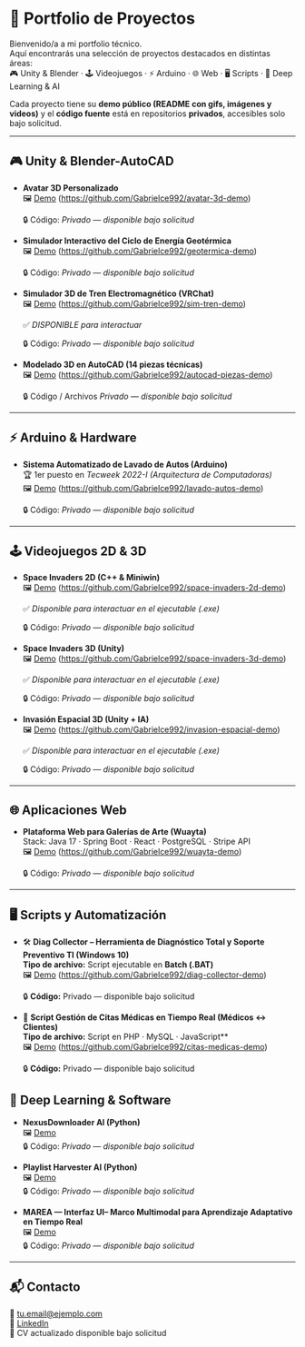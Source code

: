 # 🌟 Portfolio de Proyectos

Bienvenido/a a mi portfolio técnico.  
Aquí encontrarás una selección de proyectos destacados en distintas áreas:  
🎮 Unity & Blender · 🕹️ Videojuegos · ⚡ Arduino · 🌐 Web · 🖥️ Scripts · 🤖 Deep Learning & AI  

Cada proyecto tiene su **demo público (README con gifs, imágenes y videos)** y el **código fuente** está en repositorios **privados**, accesibles solo bajo solicitud.

---

## 🎮 Unity & Blender-AutoCAD
- **Avatar 3D Personalizado**  
  🖼️ [Demo](https://github.com/Gabrielce992/avatar-3d-demo) (https://github.com/Gabrielce992/avatar-3d-demo)
  
  🔒 Código: *Privado — disponible bajo solicitud*  


- **Simulador Interactivo del Ciclo de Energía Geotérmica**  
  🖼️ [Demo](https://github.com/Gabrielce992/geotermica-demo)  (https://github.com/Gabrielce992/geotermica-demo)
  
  🔒 Código: *Privado — disponible bajo solicitud*  


- **Simulador 3D de Tren Electromagnético (VRChat)**  
  🖼️ [Demo](https://github.com/Gabrielce992/sim-tren-demo)  (https://github.com/Gabrielce992/sim-tren-demo)
  
  ✅ *DISPONIBLE para interactuar*
  
  🔒 Código: *Privado — disponible bajo solicitud*   
     

- **Modelado 3D en AutoCAD (14 piezas técnicas)**  
  🖼️ [Demo](https://github.com/Gabrielce992/autocad-piezas-demo) (https://github.com/Gabrielce992/autocad-piezas-demo)
  
  🔒 Código / Archivos *Privado — disponible bajo solicitud*   

---

## ⚡ Arduino & Hardware
- **Sistema Automatizado de Lavado de Autos (Arduino)**  
  🏆 1er puesto en *Tecweek 2022-I (Arquitectura de Computadoras)*  
  🖼️ [Demo](https://github.com/Gabrielce992/lavado-autos-demo)  (https://github.com/Gabrielce992/lavado-autos-demo)
   
  🔒 Código: *Privado — disponible bajo solicitud*  
  
---
## 🕹️ Videojuegos 2D & 3D
- **Space Invaders 2D (C++ & Miniwin)**  
  🖼️ [Demo](https://github.com/Gabrielce992/space-invaders-2d-demo)  (https://github.com/Gabrielce992/space-invaders-2d-demo)
  
  ✅ *Disponible para interactuar en el ejecutable (.exe)*
  
  🔒 Código: *Privado — disponible bajo solicitud*  
- **Space Invaders 3D (Unity)**  
  🖼️ [Demo](https://github.com/Gabrielce992/space-invaders-3d-demo)  (https://github.com/Gabrielce992/space-invaders-3d-demo)
  
  ✅ *Disponible para interactuar en el ejecutable (.exe)*
  
  🔒 Código: *Privado — disponible bajo solicitud*  
  
- **Invasión Espacial 3D (Unity + IA)**  
  🖼️ [Demo](https://github.com/Gabrielce992/invasion-espacial-demo) (https://github.com/Gabrielce992/invasion-espacial-demo)
  
  ✅ *Disponible para interactuar en el ejecutable (.exe)*
    
  🔒 Código: *Privado — disponible bajo solicitud*  
  
---

## 🌐 Aplicaciones Web
- **Plataforma Web para Galerías de Arte (Wuayta)**  
  Stack: Java 17 · Spring Boot · React · PostgreSQL · Stripe API  
  🖼️ [Demo](https://github.com/Gabrielce992/wuayta-demo)   (https://github.com/Gabrielce992/wuayta-demo)
  
  🔒 Código: *Privado — disponible bajo solicitud*   
  
---
## 🖥️ Scripts y Automatización

- 🛠️ **Diag Collector – Herramienta de Diagnóstico Total y Soporte Preventivo TI (Windows 10)**  
  **Tipo de archivo:** Script ejecutable en **Batch (.BAT)**  
  🖼️ [Demo](https://github.com/Gabrielce992/diag-collector-demo)   (https://github.com/Gabrielce992/diag-collector-demo)
  
  🔒 **Código:** Privado — disponible bajo solicitud  

- 📅 **Script Gestión de Citas Médicas en Tiempo Real (Médicos ↔ Clientes)**  
  **Tipo de archivo:** Script en PHP · MySQL · JavaScript**  
  🖼️ [Demo](https://github.com/Gabrielce992/citas-medicas-demo) (https://github.com/Gabrielce992/citas-medicas-demo)
   
  🔒 **Código:** Privado — disponible bajo solicitud  


## 🤖 Deep Learning & Software
- **NexusDownloader AI (Python)**  
  🖼️ [Demo](https://github.com/Gabrielce992/nexusdownloader-demo)  
  🔒 Código: *Privado — disponible bajo solicitud*  

- **Playlist Harvester AI (Python)**  
  🖼️ [Demo](https://github.com/Gabrielce992/playlist-harvester-demo)  
  🔒 Código: *Privado — disponible bajo solicitud*  

- **MAREA — Interfaz UI– Marco Multimodal para Aprendizaje Adaptativo en Tiempo Real**  
  🖼️ [Demo](https://github.com/Gabrielce992/marea-demo)  
  🔒 Código: *Privado — disponible bajo solicitud*  

---

## 📬 Contacto
📧 tu.email@ejemplo.com  
💼 [LinkedIn](https://linkedin.com/in/tuusuario)  
📄 CV actualizado disponible bajo solicitud
